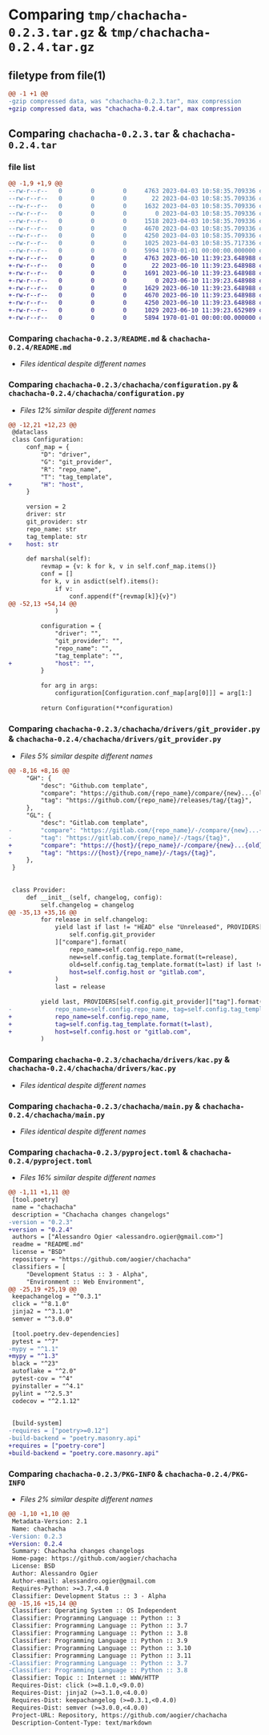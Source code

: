# Comparing `tmp/chachacha-0.2.3.tar.gz` & `tmp/chachacha-0.2.4.tar.gz`

## filetype from file(1)

```diff
@@ -1 +1 @@
-gzip compressed data, was "chachacha-0.2.3.tar", max compression
+gzip compressed data, was "chachacha-0.2.4.tar", max compression
```

## Comparing `chachacha-0.2.3.tar` & `chachacha-0.2.4.tar`

### file list

```diff
@@ -1,9 +1,9 @@
--rw-r--r--   0        0        0     4763 2023-04-03 10:58:35.709336 chachacha-0.2.3/README.md
--rw-r--r--   0        0        0       22 2023-04-03 10:58:35.709336 chachacha-0.2.3/chachacha/__init__.py
--rw-r--r--   0        0        0     1632 2023-04-03 10:58:35.709336 chachacha-0.2.3/chachacha/configuration.py
--rw-r--r--   0        0        0        0 2023-04-03 10:58:35.709336 chachacha-0.2.3/chachacha/drivers/__init__.py
--rw-r--r--   0        0        0     1518 2023-04-03 10:58:35.709336 chachacha-0.2.3/chachacha/drivers/git_provider.py
--rw-r--r--   0        0        0     4670 2023-04-03 10:58:35.709336 chachacha-0.2.3/chachacha/drivers/kac.py
--rw-r--r--   0        0        0     4250 2023-04-03 10:58:35.709336 chachacha-0.2.3/chachacha/main.py
--rw-r--r--   0        0        0     1025 2023-04-03 10:58:35.717336 chachacha-0.2.3/pyproject.toml
--rw-r--r--   0        0        0     5994 1970-01-01 00:00:00.000000 chachacha-0.2.3/PKG-INFO
+-rw-r--r--   0        0        0     4763 2023-06-10 11:39:23.648988 chachacha-0.2.4/README.md
+-rw-r--r--   0        0        0       22 2023-06-10 11:39:23.648988 chachacha-0.2.4/chachacha/__init__.py
+-rw-r--r--   0        0        0     1691 2023-06-10 11:39:23.648988 chachacha-0.2.4/chachacha/configuration.py
+-rw-r--r--   0        0        0        0 2023-06-10 11:39:23.648988 chachacha-0.2.4/chachacha/drivers/__init__.py
+-rw-r--r--   0        0        0     1629 2023-06-10 11:39:23.648988 chachacha-0.2.4/chachacha/drivers/git_provider.py
+-rw-r--r--   0        0        0     4670 2023-06-10 11:39:23.648988 chachacha-0.2.4/chachacha/drivers/kac.py
+-rw-r--r--   0        0        0     4250 2023-06-10 11:39:23.648988 chachacha-0.2.4/chachacha/main.py
+-rw-r--r--   0        0        0     1029 2023-06-10 11:39:23.652989 chachacha-0.2.4/pyproject.toml
+-rw-r--r--   0        0        0     5894 1970-01-01 00:00:00.000000 chachacha-0.2.4/PKG-INFO
```

### Comparing `chachacha-0.2.3/README.md` & `chachacha-0.2.4/README.md`

 * *Files identical despite different names*

### Comparing `chachacha-0.2.3/chachacha/configuration.py` & `chachacha-0.2.4/chachacha/configuration.py`

 * *Files 12% similar despite different names*

```diff
@@ -12,21 +12,23 @@
 @dataclass
 class Configuration:
     conf_map = {
         "D": "driver",
         "G": "git_provider",
         "R": "repo_name",
         "T": "tag_template",
+        "H": "host",
     }
 
     version = 2
     driver: str
     git_provider: str
     repo_name: str
     tag_template: str
+    host: str
 
     def marshal(self):
         revmap = {v: k for k, v in self.conf_map.items()}
         conf = []
         for k, v in asdict(self).items():
             if v:
                 conf.append(f"{revmap[k]}{v}")
@@ -52,13 +54,14 @@
             )
 
         configuration = {
             "driver": "",
             "git_provider": "",
             "repo_name": "",
             "tag_template": "",
+            "host": "",
         }
 
         for arg in args:
             configuration[Configuration.conf_map[arg[0]]] = arg[1:]
 
         return Configuration(**configuration)
```

### Comparing `chachacha-0.2.3/chachacha/drivers/git_provider.py` & `chachacha-0.2.4/chachacha/drivers/git_provider.py`

 * *Files 5% similar despite different names*

```diff
@@ -8,16 +8,16 @@
     "GH": {
         "desc": "Github.com template",
         "compare": "https://github.com/{repo_name}/compare/{new}...{old}",
         "tag": "https://github.com/{repo_name}/releases/tag/{tag}",
     },
     "GL": {
         "desc": "Gitlab.com template",
-        "compare": "https://gitlab.com/{repo_name}/-/compare/{new}...{old}",
-        "tag": "https://gitlab.com/{repo_name}/-/tags/{tag}",
+        "compare": "https://{host}/{repo_name}/-/compare/{new}...{old}",
+        "tag": "https://{host}/{repo_name}/-/tags/{tag}",
     },
 }
 
 
 class Provider:
     def __init__(self, changelog, config):
         self.changelog = changelog
@@ -35,13 +35,16 @@
         for release in self.changelog:
             yield last if last != "HEAD" else "Unreleased", PROVIDERS[
                 self.config.git_provider
             ]["compare"].format(
                 repo_name=self.config.repo_name,
                 new=self.config.tag_template.format(t=release),
                 old=self.config.tag_template.format(t=last) if last != "HEAD" else last,
+                host=self.config.host or "gitlab.com",
             )
             last = release
 
         yield last, PROVIDERS[self.config.git_provider]["tag"].format(
-            repo_name=self.config.repo_name, tag=self.config.tag_template.format(t=last)
+            repo_name=self.config.repo_name,
+            tag=self.config.tag_template.format(t=last),
+            host=self.config.host or "gitlab.com",
         )
```

### Comparing `chachacha-0.2.3/chachacha/drivers/kac.py` & `chachacha-0.2.4/chachacha/drivers/kac.py`

 * *Files identical despite different names*

### Comparing `chachacha-0.2.3/chachacha/main.py` & `chachacha-0.2.4/chachacha/main.py`

 * *Files identical despite different names*

### Comparing `chachacha-0.2.3/pyproject.toml` & `chachacha-0.2.4/pyproject.toml`

 * *Files 16% similar despite different names*

```diff
@@ -1,11 +1,11 @@
 [tool.poetry]
 name = "chachacha"
 description = "Chachacha changes changelogs"
-version = "0.2.3"
+version = "0.2.4"
 authors = ["Alessandro Ogier <alessandro.ogier@gmail.com>"]
 readme = "README.md"
 license = "BSD"
 repository = "https://github.com/aogier/chachacha"
 classifiers = [
     "Development Status :: 3 - Alpha",
     "Environment :: Web Environment",
@@ -25,19 +25,19 @@
 keepachangelog = "^0.3.1"
 click = "^8.1.0"
 jinja2 = "^3.1.0"
 semver = "^3.0.0"
 
 [tool.poetry.dev-dependencies]
 pytest = "^7"
-mypy = "^1.1"
+mypy = "^1.3"
 black = "^23"
 autoflake = "^2.0"
 pytest-cov = "^4"
 pyinstaller = "^4.1"
 pylint = "^2.5.3"
 codecov = "^2.1.12"
 
 
 [build-system]
-requires = ["poetry>=0.12"]
-build-backend = "poetry.masonry.api"
+requires = ["poetry-core"]
+build-backend = "poetry.core.masonry.api"
```

### Comparing `chachacha-0.2.3/PKG-INFO` & `chachacha-0.2.4/PKG-INFO`

 * *Files 2% similar despite different names*

```diff
@@ -1,10 +1,10 @@
 Metadata-Version: 2.1
 Name: chachacha
-Version: 0.2.3
+Version: 0.2.4
 Summary: Chachacha changes changelogs
 Home-page: https://github.com/aogier/chachacha
 License: BSD
 Author: Alessandro Ogier
 Author-email: alessandro.ogier@gmail.com
 Requires-Python: >=3.7,<4.0
 Classifier: Development Status :: 3 - Alpha
@@ -15,16 +15,14 @@
 Classifier: Operating System :: OS Independent
 Classifier: Programming Language :: Python :: 3
 Classifier: Programming Language :: Python :: 3.7
 Classifier: Programming Language :: Python :: 3.8
 Classifier: Programming Language :: Python :: 3.9
 Classifier: Programming Language :: Python :: 3.10
 Classifier: Programming Language :: Python :: 3.11
-Classifier: Programming Language :: Python :: 3.7
-Classifier: Programming Language :: Python :: 3.8
 Classifier: Topic :: Internet :: WWW/HTTP
 Requires-Dist: click (>=8.1.0,<9.0.0)
 Requires-Dist: jinja2 (>=3.1.0,<4.0.0)
 Requires-Dist: keepachangelog (>=0.3.1,<0.4.0)
 Requires-Dist: semver (>=3.0.0,<4.0.0)
 Project-URL: Repository, https://github.com/aogier/chachacha
 Description-Content-Type: text/markdown
```

